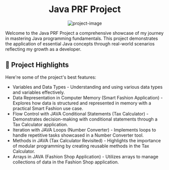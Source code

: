<h1 align="center" id="title">Java PRF Project</h1>

<p align="center"><img src="https://socialify.git.ci/AkashHirumal/Java_PRF_Project/image?language=1&amp;owner=1&amp;name=1&amp;stargazers=1&amp;theme=Light" alt="project-image"></p>

<p id="description">Welcome to the Java PRF Project a comprehensive showcase of my journey in mastering Java programming fundamentals. This project demonstrates the application of essential Java concepts through real-world scenarios reflecting my growth as a developer.</p>

  
  
<h2>🧐 Project Highlights</h2>

Here're some of the project's best features:

*   Variables and Data Types - Understanding and using various data types and variables effectively.
*   Data Representation in Computer Memory (Smart Fashion Application) - Explores how data is structured and represented in memory with a practical Smart Fashion use case.
*   Flow Control with JAVA Conditional Statements (Tax Calculator) - Demonstrates decision-making with conditional statements through a Tax Calculator application.
*   Iteration with JAVA Loops (Number Converter) - Implements loops to handle repetitive tasks showcased in a Number Converter tool.
*   Methods in JAVA (Tax Calculator Revisited) - Highlights the importance of modular programming by creating reusable methods in the Tax Calculator.
*   Arrays in JAVA (Fashion Shop Application) - Utilizes arrays to manage collections of data in the Fashion Shop application.
